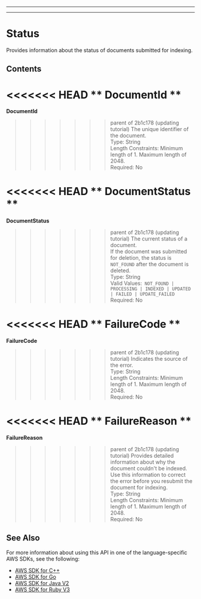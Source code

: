--------

--------

# Status<a name="API_Status"></a>

Provides information about the status of documents submitted for indexing\.

## Contents<a name="API_Status_Contents"></a>

<<<<<<< HEAD
 ** DocumentId **   <a name="Kendra-Type-Status-DocumentId"></a>
=======
 **DocumentId**   <a name="Kendra-Type-Status-DocumentId"></a>
>>>>>>> parent of 2b1c178 (updating tutorial)
The unique identifier of the document\.  
Type: String  
Length Constraints: Minimum length of 1\. Maximum length of 2048\.  
Required: No

<<<<<<< HEAD
 ** DocumentStatus **   <a name="Kendra-Type-Status-DocumentStatus"></a>
=======
 **DocumentStatus**   <a name="Kendra-Type-Status-DocumentStatus"></a>
>>>>>>> parent of 2b1c178 (updating tutorial)
The current status of a document\.  
If the document was submitted for deletion, the status is `NOT_FOUND` after the document is deleted\.  
Type: String  
Valid Values:` NOT_FOUND | PROCESSING | INDEXED | UPDATED | FAILED | UPDATE_FAILED`   
Required: No

<<<<<<< HEAD
 ** FailureCode **   <a name="Kendra-Type-Status-FailureCode"></a>
=======
 **FailureCode**   <a name="Kendra-Type-Status-FailureCode"></a>
>>>>>>> parent of 2b1c178 (updating tutorial)
Indicates the source of the error\.  
Type: String  
Length Constraints: Minimum length of 1\. Maximum length of 2048\.  
Required: No

<<<<<<< HEAD
 ** FailureReason **   <a name="Kendra-Type-Status-FailureReason"></a>
=======
 **FailureReason**   <a name="Kendra-Type-Status-FailureReason"></a>
>>>>>>> parent of 2b1c178 (updating tutorial)
Provides detailed information about why the document couldn't be indexed\. Use this information to correct the error before you resubmit the document for indexing\.  
Type: String  
Length Constraints: Minimum length of 1\. Maximum length of 2048\.  
Required: No

## See Also<a name="API_Status_SeeAlso"></a>

For more information about using this API in one of the language\-specific AWS SDKs, see the following:
+  [ AWS SDK for C\+\+](https://docs.aws.amazon.com/goto/SdkForCpp/kendra-2019-02-03/Status) 
+  [ AWS SDK for Go](https://docs.aws.amazon.com/goto/SdkForGoV1/kendra-2019-02-03/Status) 
+  [ AWS SDK for Java V2](https://docs.aws.amazon.com/goto/SdkForJavaV2/kendra-2019-02-03/Status) 
+  [ AWS SDK for Ruby V3](https://docs.aws.amazon.com/goto/SdkForRubyV3/kendra-2019-02-03/Status) 